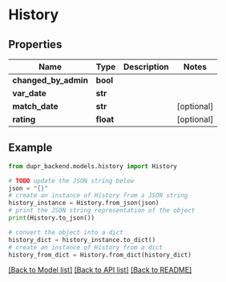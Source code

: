 # History


## Properties

Name | Type | Description | Notes
------------ | ------------- | ------------- | -------------
**changed_by_admin** | **bool** |  | 
**var_date** | **str** |  | 
**match_date** | **str** |  | [optional] 
**rating** | **float** |  | [optional] 

## Example

```python
from dupr_backend.models.history import History

# TODO update the JSON string below
json = "{}"
# create an instance of History from a JSON string
history_instance = History.from_json(json)
# print the JSON string representation of the object
print(History.to_json())

# convert the object into a dict
history_dict = history_instance.to_dict()
# create an instance of History from a dict
history_from_dict = History.from_dict(history_dict)
```
[[Back to Model list]](../README.md#documentation-for-models) [[Back to API list]](../README.md#documentation-for-api-endpoints) [[Back to README]](../README.md)


